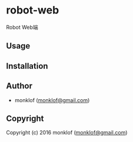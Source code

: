 # robot-web

Robot Web端

## Usage

## Installation

## Author

* monklof (monklof@gmail.com)

## Copyright

Copyright (c) 2016 monklof (monklof@gmail.com)

